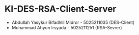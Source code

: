 # KI-DES-RSA-Client-Server

- Abdullah Yasykur Bifadhlil Midror - 5025211035 (DES-Client) 
- Muhammad Ahyun Irsyada - 5025211251 (RSA-Sevrer)
